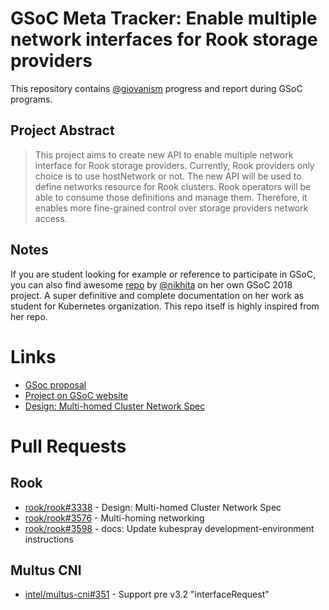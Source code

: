 # GSoC Meta Tracker: Enable multiple network interfaces for Rook storage providers

This repository contains [@giovanism][giovanism] progress and report during GSoC
programs.

## Project Abstract

> This project aims to create new API to enable multiple network interface for
> Rook storage providers. Currently, Rook providers only choice is to use
> hostNetwork or not. The new API will be used to define networks resource for
> Rook clusters. Rook operators will be able to consume those definitions and
> manage them. Therefore, it enables more fine-grained control over storage
> providers network access.

## Notes

If you are student looking for example or reference to participate in GSoC, you
can also find awesome [repo](https://github.com/nikhita/gsoc-meta-k8s) by
[@nikhita](https://github.com/nikhita) on her own GSoC 2018 project. A super
definitive and complete documentation on her work as student for Kubernetes
organization. This repo itself is highly inspired from her repo.

# Links

- [GSoc proposal][gsoc-proposal]
- [Project on GSoC website][gsoc-project]
- [Design: Multi-homed Cluster Network Spec][design-doc]

# Pull Requests

## Rook

- [rook/rook#3338][rook-3338] - Design: Multi-homed Cluster Network Spec
- [rook/rook#3576][rook-3576] - Multi-homing networking
- [rook/rook#3598][rook-3598] - docs: Update kubespray development-environment instructions

## Multus CNI

- [intel/multus-cni#351][multus-351] - Support pre v3.2 "interfaceRequest"

[giovanism]: https://github.com/giovanism
[gsoc-proposal]: https://github.com/giovanism/gsoc-2019-rook/blob/master/archive/Enable%20multiple%20network%20interfaces%20for%20Rook%20storage%20providers.pdf
[gsoc-project]: https://summerofcode.withgoogle.com/projects/#4703411130335232
[design-doc]: https://github.com/rook/rook/blob/master/design/multi-homed-cluster.md
[rook-3338]: https://github.com/rook/rook/pull/3338
[rook-3576]: https://github.com/rook/rook/pull/3576
[rook-3598]: https://github.com/rook/rook/pull/3598
[multus-351]: https://github.com/intel/multus-cni/pull/351
